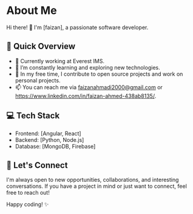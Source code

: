 # About Me

Hi there! 👋 I'm [faizan], a passionate software developer.
## 🚀 Quick Overview

- 💼 Currently working at Everest IMS.
- 🌱 I’m constantly learning and exploring new technologies.
- 🔭 In my free time, I contribute to open source projects and work on personal projects.
- 📫 You can reach me via faizanahmadi2000@gmail.com or https://www.linkedin.com/in/faizan-ahmed-438ab8135/.

## 💻 Tech Stack

- Frontend: [Angular, React]
- Backend: [Python, Node.js]
- Database: [MongoDB, Firebase]

## 🤝 Let's Connect

I'm always open to new opportunities, collaborations, and interesting conversations. If you have a project in mind or just want to connect, feel free to reach out!

Happy coding! ✨
